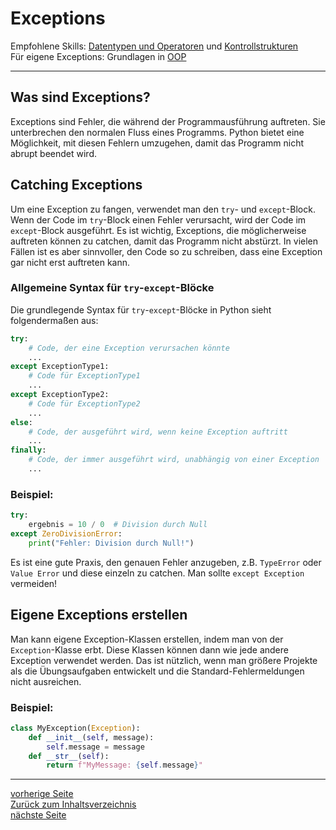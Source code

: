 # Exceptions

Empfohlene Skills: [Datentypen und Operatoren](01_datentypen_operationen.md) und [Kontrollstrukturen](02_kontrollstrukturen.md)  
Für eigene Exceptions: Grundlagen in [OOP](16_oop.md)

---

## Was sind Exceptions?

Exceptions sind Fehler, die während der Programmausführung auftreten. Sie unterbrechen den normalen Fluss eines Programms. 
Python bietet eine Möglichkeit, mit diesen Fehlern umzugehen, damit das Programm nicht abrupt beendet wird.


## Catching Exceptions

Um eine Exception zu fangen, verwendet man den `try`- und `except`-Block. Wenn der Code im `try`-Block einen Fehler verursacht, 
wird der Code im `except`-Block ausgeführt. Es ist wichtig, Exceptions, die möglicherweise auftreten können zu catchen, damit
das Programm nicht abstürzt. In vielen Fällen ist es aber sinnvoller, den Code so zu schreiben, dass eine Exception gar nicht
erst auftreten kann.

### Allgemeine Syntax für `try`-`except`-Blöcke

Die grundlegende Syntax für `try`-`except`-Blöcke in Python sieht folgendermaßen aus:

```python
try:
    # Code, der eine Exception verursachen könnte
    ...
except ExceptionType1:
    # Code für ExceptionType1
    ...
except ExceptionType2:
    # Code für ExceptionType2
    ...
else:
    # Code, der ausgeführt wird, wenn keine Exception auftritt
    ...
finally:
    # Code, der immer ausgeführt wird, unabhängig von einer Exception
    ...
```

### Beispiel:

```python
try:
    ergebnis = 10 / 0  # Division durch Null
except ZeroDivisionError:
    print("Fehler: Division durch Null!")
```

Es ist eine gute Praxis, den genauen Fehler anzugeben, z.B. `TypeError` oder `Value Error` und diese einzeln zu catchen.
Man sollte `except Exception` vermeiden!


## Eigene Exceptions erstellen

Man kann eigene Exception-Klassen erstellen, indem man von der `Exception`-Klasse erbt. Diese Klassen können dann wie 
jede andere Exception verwendet werden. Das ist nützlich, wenn man größere Projekte als die Übungsaufgaben entwickelt und
die Standard-Fehlermeldungen nicht ausreichen.

### Beispiel:

```python
class MyException(Exception):
    def __init__(self, message):
        self.message = message
    def __str__(self):
        return f"MyMessage: {self.message}"
```

---

[vorherige Seite](18_fortgeschrittene_oop.md)  
[Zurück zum Inhaltsverzeichnis](00_inhaltsverzeichnis.md)  
[nächste Seite](20_typehints.md)